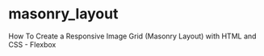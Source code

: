 # masonry_layout
How To Create a Responsive Image Grid (Masonry Layout) with HTML and CSS - Flexbox
